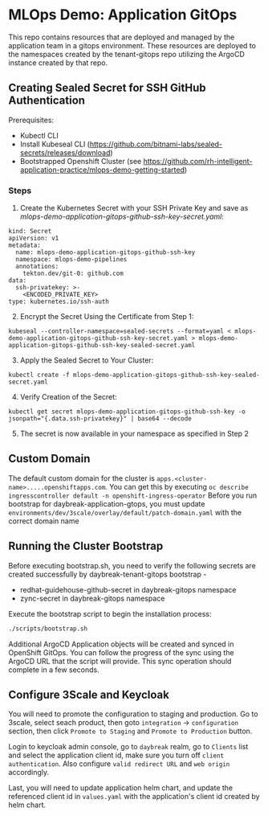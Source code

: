 # MLOps Demo: Application GitOps

This repo contains resources that are deployed and managed by the application team in a gitops environment. These resources are deployed to the namespaces created by the tenant-gitops repo utilizing the ArgoCD instance created by that repo.

## Creating Sealed Secret for SSH GitHub Authentication

Prerequisites:
- Kubectl CLI
- Install Kubeseal CLI (https://github.com/bitnami-labs/sealed-secrets/releases/download)
- Bootstrapped Openshift Cluster (see https://github.com/rh-intelligent-application-practice/mlops-demo-getting-started)

### Steps

1. Create the Kubernetes Secret with your SSH Private Key and save as _mlops-demo-application-gitops-github-ssh-key-secret.yaml_:

```
kind: Secret
apiVersion: v1
metadata:
  name: mlops-demo-application-gitops-github-ssh-key
  namespace: mlops-demo-pipelines
  annotations:
    tekton.dev/git-0: github.com
data:
  ssh-privatekey: >-
    <ENCODED_PRIVATE_KEY>
type: kubernetes.io/ssh-auth
```

2. Encrypt the Secret Using the Certificate from Step 1: 

```
kubeseal --controller-namespace=sealed-secrets --format=yaml < mlops-demo-application-gitops-github-ssh-key-secret.yaml > mlops-demo-application-gitops-github-ssh-key-sealed-secret.yaml
```

3. Apply the Sealed Secret to Your Cluster:
```
kubectl create -f mlops-demo-application-gitops-github-ssh-key-sealed-secret.yaml
```

4. Verify Creation of the Secret:
```
kubectl get secret mlops-demo-application-gitops-github-ssh-key -o jsonpath="{.data.ssh-privatekey}" | base64 --decode
```

5. The secret is now available in your namespace as specified in Step 2

## Custom Domain
The default custom domain for the cluster is `apps.<cluster-name>.....openshiftapps.com`. You can get this by executing `oc describe ingresscontroller default -n openshift-ingress-operator`
Before you run bootstrap for daybreak-application-gtops, you must update `environments/dev/3scale/overlay/default/patch-domain.yaml` with the correct domain name

## Running the Cluster Bootstrap
Before executing bootstrap.sh, you need to verify the following secrets are created successfully by daybreak-tenant-gitops bootstrap -
- redhat-guidehouse-github-secret in daybreak-gitops namespace
- zync-secret in daybreak-gitops namespace

Execute the bootstrap script to begin the installation process:

```sh
./scripts/bootstrap.sh
```

Additional ArgoCD Application objects will be created and synced in OpenShift GitOps. You can follow the progress of the sync using the ArgoCD URL that the script will provide. This sync operation should complete in a few seconds.

## Configure 3Scale and Keycloak
You will need to promote the configuration to staging and production. Go to 3scale, select seach product, then goto `integration` -> `configuration` section, then click `Promote to Staging` and `Promote to Production` button.

Login to keycloak admin console, go to `daybreak` realm, go to `Clients` list and select the application client id, make sure you turn off `client authentication`. Also configure `valid redirect URL` and `web origin` accordingly.

Last, you will need to update application helm chart, and update the referenced client id in `values.yaml` with the application's client id created by helm chart.

